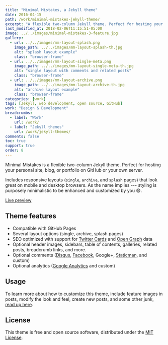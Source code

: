 ```yaml
---
title: "Minimal Mistakes, a Jekyll theme"
date: 2016-04-15
path: /work/minimal-mistakes-jekyll-theme/
excerpt: "A flexible two-column Jekyll theme. Perfect for hosting your personal site, blog, or portfolio on GitHub or your own server."
last_modified_at: 2018-02-06T11:15:51-05:00
image: ../../images/minimal-mistakes-3-feature.jpg
gallery:
  - url: ../../images/mm-layout-splash.png
    image_path: ../../images/mm-layout-splash-th.jpg
    alt: "splash layout example"
    class: "browser-frame"
  - url: ../../images/mm-layout-single-meta.png
    image_path: ../../images/mm-layout-single-meta-th.jpg
    alt: "single layout with comments and related posts"
    class: "browser-frame"
  - url: ../../images/mm-layout-archive.png
    image_path: ../../images/mm-layout-archive-th.jpg
    alt: "archive layout example"
    class: "browser-frame"
categories: [work]
tags: [Jekyll, web development, open source, GitHub]
work: "Design & Development"
breadcrumbs:
  - label: "Work"
    url: /work/
  - label: "Jekyll themes"
    url: /work/jekyll-themes/
comments: false
toc: true
support: true
order: 8
---
```


Minimal Mistakes is a flexible two-column Jekyll theme. Perfect for hosting your personal site, blog, or portfolio on GitHub or your own server. 

Includes responsive layouts (`single`, `archive`, and `splash` pages) that look great on mobile and desktop browsers. As the name implies --- styling is purposely minimalistic to be enhanced and customized by you :smile:.

<p markdown="0">
  <a href="https://mmistakes.github.io/minimal-mistakes/" onclick="ga('send', 'event', 'link', 'click', 'Preview Minimal Mistakes');" class="btn">Live preview</a>
</p>

## Theme features

- Compatible with GitHub Pages
- Several layout options (single, archive, splash pages)
- SEO optimized with support for [Twitter Cards](https://dev.twitter.com/cards/overview) and [Open Graph](http://ogp.me/) data
- Optional header images, sidebars, table of contents, galleries, related posts, breadcrumb links, and more.
- Optional comments ([Disqus](https://disqus.com/), [Facebook](https://developers.facebook.com/docs/plugins/comments), Google+, [Staticman](https://staticman.net/), and custom)
- Optional analytics ([Google Analytics](https://www.google.com/analytics/) and custom)

## Usage

To learn more about how to customize this theme, include feature images in posts, modify the look and feel, create new posts, and some other junk, [read up here](https://mmistakes.github.io/minimal-mistakes/docs/quick-start-guide/).

## License

This theme is free and open source software, distributed under the [MIT License](https://github.com/mmistakes/minimal-mistakes/blob/master/LICENSE).
